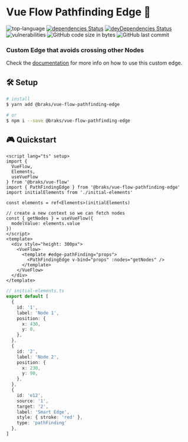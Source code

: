 # Vue Flow Pathfinding Edge 🧲

![top-language](https://img.shields.io/github/languages/top/bcakmakoglu/vue-flow-pathfinding-edge)
[![dependencies Status](https://status.david-dm.org/gh/bcakmakoglu/vue-flow-pathfinding-edge.svg)](https://david-dm.org/bcakmakoglu/vue-flow-pathfinding-edge)
[![devDependencies Status](https://status.david-dm.org/gh/bcakmakoglu/vue-flow-pathfinding-edge.svg?type=dev)](https://david-dm.org/bcakmakoglu/vue-flow-pathfinding-edge?type=dev)
![vulnerabilities](https://img.shields.io/snyk/vulnerabilities/github/bcakmakoglu/vue-flow-pathfinding-edge)
![GitHub code size in bytes](https://img.shields.io/github/languages/code-size/bcakmakoglu/vue-flow-pathfinding-edge)
![GitHub last commit](https://img.shields.io/github/last-commit/bcakmakoglu/vue-flow-pathfinding-edge)

### **Custom Edge that avoids crossing other Nodes**

Check the [documentation](https://vueflow.dev/docs/addons/pathfinding) for more info on how to use this custom edge.

## 🛠 Setup

```bash
# install
$ yarn add @braks/vue-flow-pathfinding-edge

# or
$ npm i --save @braks/vue-flow-pathfinding-edge
```

## 🎮 Quickstart

```vue
<script lang="ts" setup>
import {
  VueFlow,
  Elements,
  useVueFlow
} from '@braks/vue-flow'
import { PathFindingEdge } from '@braks/vue-flow-pathfinding-edge'
import initialElements from './initial-elements'

const elements = ref<Elements>(initialElements)

// create a new context so we can fetch nodes
const { getNodes } = useVueFlow({
  modelValue: elements.value
})
</script>
<template>
  <div style="height: 300px">
    <VueFlow>
      <template #edge-pathFinding="props">
        <PathFindingEdge v-bind="props" :nodes="getNodes" />
      </template>
    </VueFlow>
  </div>
</template>
```

```typescript
// initial-elements.ts
export default [
  {
    id: '1',
    label: 'Node 1',
    position: {
      x: 430,
      y: 0,
    },
  },
  {
    id: '2',
    label: 'Node 2',
    position: {
      x: 230,
      y: 90,
    },
  },
  {
    id: 'e12',
    source: '1',
    target: '2',
    label: 'Smart Edge',
    style: { stroke: 'red' },
    type: 'pathFinding'
  },
]
```
